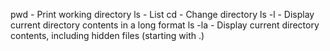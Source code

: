 pwd - Print working directory
ls - List
cd - Change directory
ls -l - Display current directory contents in a long format
ls -la - Display current directory contents, including hidden files (starting with .)
